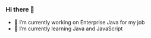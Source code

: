 ### Hi there 👋





- 🔭 I’m currently working on Enterprise Java for my job
- 🌱 I’m currently learning Java and JavaScript


